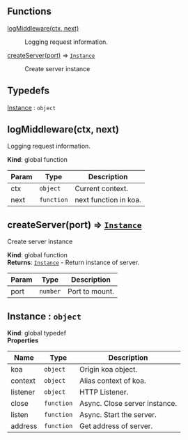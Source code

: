 ## Functions

<dl>
<dt><a href="#logMiddleware">logMiddleware(ctx, next)</a></dt>
<dd><p>Logging request information.</p>
</dd>
<dt><a href="#createServer">createServer(port)</a> ⇒ <code><a href="#Instance">Instance</a></code></dt>
<dd><p>Create server instance</p>
</dd>
</dl>

## Typedefs

<dl>
<dt><a href="#Instance">Instance</a> : <code>object</code></dt>
<dd></dd>
</dl>

<a name="logMiddleware"></a>

## logMiddleware(ctx, next)
Logging request information.

**Kind**: global function  

| Param | Type | Description |
| --- | --- | --- |
| ctx | <code>object</code> | Current context. |
| next | <code>function</code> | next function in koa. |

<a name="createServer"></a>

## createServer(port) ⇒ [<code>Instance</code>](#Instance)
Create server instance

**Kind**: global function  
**Returns**: [<code>Instance</code>](#Instance) - Return instance of server.  

| Param | Type | Description |
| --- | --- | --- |
| port | <code>number</code> | Port to mount. |

<a name="Instance"></a>

## Instance : <code>object</code>
**Kind**: global typedef  
**Properties**

| Name | Type | Description |
| --- | --- | --- |
| koa | <code>object</code> | Origin koa object. |
| context | <code>object</code> | Alias context of koa. |
| listener | <code>object</code> | HTTP Listener. |
| close | <code>function</code> | Async. Close server instance. |
| listen | <code>function</code> | Async. Start the server. |
| address | <code>function</code> | Get address of server. |

